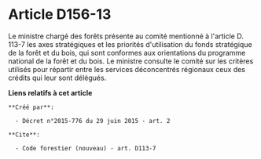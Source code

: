 # Article D156-13

Le ministre chargé des forêts présente au comité mentionné à l'article D. 113-7 les axes stratégiques et les priorités
d'utilisation du fonds stratégique de la forêt et du bois, qui sont conformes aux orientations du programme national de la
forêt et du bois. Le ministre consulte le comité sur les critères utilisés pour répartir entre les services déconcentrés
régionaux ceux des crédits qui leur sont délégués.

**Liens relatifs à cet article**

	**Créé par**:

	  - Décret n°2015-776 du 29 juin 2015 - art. 2

	**Cite**:

	  - Code forestier (nouveau) - art. D113-7
